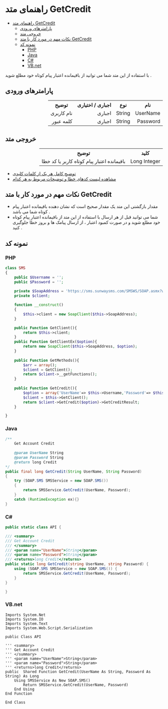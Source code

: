 # راهنمای متد GetCredit

- [راهنمای متد GetCredit](#راهنمای-متد-getcredit)
  - [پارامترهای ورودی](#پارامترهای-ورودی)
  - [خروجی متد](#خروجی-متد)
  - [نکات مهم در مورد کار با متد GetCredit](#نکات-مهم-در-مورد-کار-با-متد-getcredit)
  - [نمونه کد](#نمونه-کد)
    - [PHP](#php)
    - [Java](#java)
    - [C#](#c)
    - [VB.net](#vbnet)

با استفاده از این متد شما می توانید از باقیمانده اعتبار پیام کوتاه خود مطلع شوید . 

## پارامترهای ورودی

<table dir="rtl" align="center">
<tr><th>نام</th><th>نوع</th><th>اجباری / اختیاری</th><th>توضیح</th></tr>
<tr><td>UserName</td><td>String</td><td>اجباری</td><td>نام کاربری</td></tr>
<tr><td>Password</td><td>String</td><td>اجباری</td><td>کلمه عبور</td></tr>
</table>

## خروجی متد

<table dir="rtl" align="center">
<tr><th>کلید</th><th>توضیح</td></tr>
<tr><td>Long Integer</td><td>باقیمانده اعتبار پیام کوتاه کاربر یا کد خطا</td></tr>
</table>

- [ توضیح کامل هر یک از کلمات کلیدی](https://github.com/sunwaysms/soap/blob/main/Parameters.md)
- [مشاهده لیست کدهای خطا و توضیحات مربوط به هر کدام](https://github.com/sunwaysms/soap/blob/main/Errors.md)

## نکات مهم در مورد کار با متد GetCredit

- مقدار بازگشتی این متد یک مقدار صحیح است که نشان دهنده باقیمانده اعتبار پیام کوتاه شما می باشد .
- شما می توانید قبل از هر ارسال با استفاده از این متد از باقیمانده اعتبار پیام کوتاه خود مطلع شوید و در صورت کمبود اعتبار ، از ارسال پیامک ها و بروز خطا جلوگیری کنید .

## نمونه کد

### PHP

```PHP
class SMS
{
    public $Username = '';
    public $Password = '';
    
    private $SoapAddress = 'https://sms.sunwaysms.com/SMSWS/SOAP.asmx?wsdl';
    private $client;

    function __construct()
    {
        $this->client = new SoapClient($this->SoapAddress);
    }

    public Function GetClient(){
        return $this->client;
    }
    public Function GetClientEx($option){
        return new SoapClient($this->SoapAddress, $option);
    }
    
    public Function GetMethods(){
        $arr = array();
        $client = GetClient();
        return $client->__getFunctions();
    }  
    
    public Function GetCredit(){
        $option = array('UserName'=> $this->Username,'Password'=> $this->Password);
        $client = $this->GetClient();
        return $client->GetCredit($option)->GetCreditResult;
    }

}
```

### Java

```Java
/** 
    Get Account Credit
         
    @param UserName String
    @param Password String
    @return long Credit
*/
public final long GetCredit(String UserName, String Password)
{
    try (SOAP.SMS SMSService = new SOAP.SMS())
    {
        return SMSService.GetCredit(UserName, Password);
    }
    catch (RuntimeException ex){}
}
```

### C#

```C#
public static class API {

/// <summary>
/// Get Account Credit
/// </summary>
/// <param name="UserName">String</param>
/// <param name="Password">String</param>
/// <returns>long Credit</returns>
public static long GetCredit(string UserName, string Password) {
    using (SOAP.SMS SMSService = new SOAP.SMS()) {
        return SMSService.GetCredit(UserName, Password);
    }
}

}
```

### VB.net

```VB
Imports System.Net
Imports System.IO
Imports System.Text
Imports System.Web.Script.Serialization

public Class API

''' <summary>
''' Get Account Credit
''' </summary>
''' <param name="UserName">String</param>
''' <param name="Password">String</param>
''' <returns>long Credit</returns>
public  Shared Function GetCredit(UserName As String, Password As String) As Long
    Using SMSService As New SOAP.SMS()
        Return SMSService.GetCredit(UserName, Password)
    End Using
End Function

End Class
```